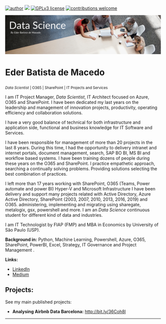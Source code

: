 [![author](https://img.shields.io/badge/author-ederbatista-red.svg)](https://www.linkedin.com/in/ederdemacedo) [![](https://img.shields.io/badge/python-3.9+-blue.svg)](https://www.python.org/downloads/windows/) [![GPLv3 license](https://img.shields.io/badge/License-GPLv3-blue.svg)](http://perso.crans.org/besson/LICENSE.html) [![contributions welcome](https://img.shields.io/badge/contributions-welcome-brightgreen.svg?style=flat)](https://github.com/ebmacedo/PublicProjects/issues)

<p align="center">
  <img src="banner.png" >
</p>

# Eder Batista de Macedo

<sub>*Data Scientist* | O365 | SharePoint | IT Projects and Services</sub>

I am IT Project Manager, *Data Scientist*, IT Architect focused on Azure, O365 and SharePoint. I have been dedicated my last years on the leadership and management of innovation projects, productivity, operating efficiency and collaboration solutions.

I have a very good balance of technical for both infrastructure and application side, functional and business knowledge for IT Software and Services.

I have been responsible for management of more than 20 projects in the last 8 years. During this time, I had the opportunity to delivery intranet and internet portals, document management, search, SAP BO BI, MS BI and workflow based systems. I have been training dozens of people during these years on the O365 and SharePoint.
I practice empathetic approach, searching a continually solving problems. Providing solutions selecting the best combination of practices.

I left more than 17 years working with SharePoint, O365 (Teams, Power automate and power BI) Hyper-V and Microsoft Infrastructure I have been delivery and support many projects related with Active Directory, Azure Active Directory, SharePoint (2003, 2007, 2010, 2013, 2016, 2019) and O365. administering, implementing and migrating using sharegate, metalogix, gsx, powershell and more. I am an *Data Science* continuous student for different kind of data and industries.

I am IT Technologist by FIAP (FMP) and MBA in Economics by University of São Paulo (USP).

**Background in:** Python, Machine Learning, Powershell, Azure, O365, SharePoint, PowerBI, Excel, Strategy, IT Governance and Project Management .

**Links:**
* [LinkedIn](https://www.linkedin.com/in/ederdemacedo/)
* [Medium](https://www.medium.com)


## Projects:
See my main published projects:

* **Analysing  Airbnb Data Barcelona:** http://bit.ly/36Coh8l


---




